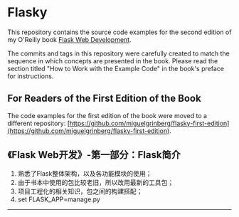 Flasky
======

This repository contains the source code examples for the second edition of my O'Reilly book [Flask Web Development](http://www.flaskbook.com).

The commits and tags in this repository were carefully created to match the sequence in which concepts are presented in the book. Please read the section titled "How to Work with the Example Code" in the book's preface for instructions.

For Readers of the First Edition of the Book
--------------------------------------------

The code examples for the first edition of the book were moved to a different repository: [https://github.com/miguelgrinberg/flasky-first-edition](https://github.com/miguelgrinberg/flasky-first-edition).

## 《Flask Web开发》-第一部分：Flask简介
1. 熟悉了Flask整体架构，以及各功能模块的使用；
2. 由于书本中使用的包比较老旧，所以改用最新的工具包；
3. 项目工程化的相关知识，包之间的构建搭配；
4. set FLASK_APP=manage.py
--------------------------------------------
